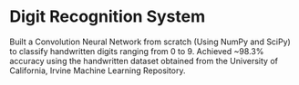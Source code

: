 # Digit Recognition System

Built a Convolution Neural Network from scratch (Using NumPy and SciPy) to classify handwritten digits ranging from 0 to 9. Achieved ~98.3% accuracy using the handwritten dataset obtained from the University of California, Irvine Machine Learning Repository.
